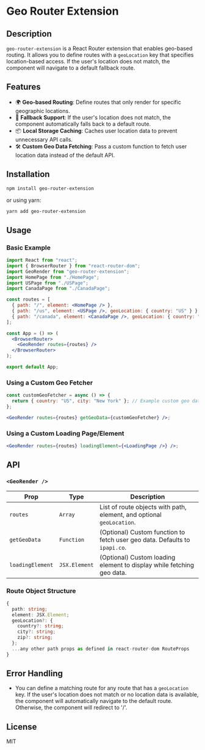 # Geo Router Extension

## Description

`geo-router-extension` is a React Router extension that enables geo-based routing. It allows you to define routes with a `geoLocation` key that specifies location-based access. If the user's location does not match, the component will navigate to a default fallback route.

## Features

- 🌍 **Geo-based Routing**: Define routes that only render for specific geographic locations.
- 🔄 **Fallback Support**: If the user's location does not match, the component automatically falls back to a default route.
- 📦 **Local Storage Caching**: Caches user location data to prevent unnecessary API calls.
- 🛠 **Custom Geo Data Fetching**: Pass a custom function to fetch user location data instead of the default API.

## Installation

```sh
npm install geo-router-extension
```

or using yarn:

```sh
yarn add geo-router-extension
```

## Usage

### Basic Example

```jsx
import React from "react";
import { BrowserRouter } from "react-router-dom";
import GeoRender from "geo-router-extension";
import HomePage from "./HomePage";
import USPage from "./USPage";
import CanadaPage from "./CanadaPage";

const routes = [
  { path: "/", element: <HomePage /> },
  { path: "/us", element: <USPage />, geoLocation: { country: "US" } },
  { path: "/canada", element: <CanadaPage />, geoLocation: { country: "CA" } },
];

const App = () => (
  <BrowserRouter>
    <GeoRender routes={routes} />
  </BrowserRouter>
);

export default App;
```

### Using a Custom Geo Fetcher

```jsx
const customGeoFetcher = async () => {
  return { country: "US", city: "New York" }; // Example custom geo data
};

<GeoRender routes={routes} getGeoData={customGeoFetcher} />;
```

### Using a Custom Loading Page/Element

```jsx
<GeoRender routes={routes} loadingElement={<LoadingPage />} />;
```

## API

### `<GeoRender />`

| Prop         | Type       | Description                                                                |
| ------------ | ---------- | -------------------------------------------------------------------------- |
| `routes`     | `Array`    | List of route objects with path, element, and optional `geoLocation`.      |
| `getGeoData` | `Function` | (Optional) Custom function to fetch user geo data. Defaults to `ipapi.co`. |
| `loadingElement` | `JSX.Element` | (Optional) Custom loading element to display while fetching geo data. |

### Route Object Structure

```ts
{
  path: string;
  element: JSX.Element;
  geoLocation?: {
    country?: string;
    city?: string;
    zip?: string;
  };
  ...any other path props as defined in react-router-dom RouteProps
}
```

## Error Handling

- You can define a matching route for any route that has a `geoLocation` key. If the user's location does not match 
  or no location data is available, 
  the component will automatically navigate to the default route. Otherwise, the component will redirect to '/'.

## License

MIT

